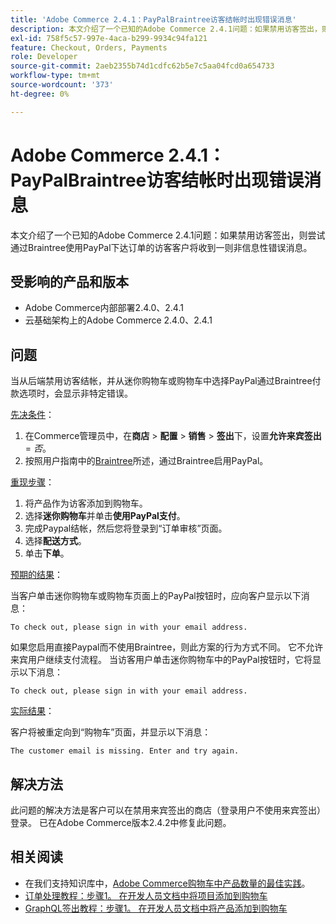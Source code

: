 ```yaml
---
title: 'Adobe Commerce 2.4.1：PayPalBraintree访客结帐时出现错误消息'
description: 本文介绍了一个已知的Adobe Commerce 2.4.1问题：如果禁用访客签出，则尝试通过Braintree使用PayPal下达订单的访客客户将收到一则非信息性错误消息。
exl-id: 758f5c57-997e-4aca-b299-9934c94fa121
feature: Checkout, Orders, Payments
role: Developer
source-git-commit: 2aeb2355b74d1cdfc62b5e7c5aa04fcd0a654733
workflow-type: tm+mt
source-wordcount: '373'
ht-degree: 0%

---
```


# Adobe Commerce 2.4.1：PayPalBraintree访客结帐时出现错误消息

本文介绍了一个已知的Adobe Commerce 2.4.1问题：如果禁用访客签出，则尝试通过Braintree使用PayPal下达订单的访客客户将收到一则非信息性错误消息。

## 受影响的产品和版本

* Adobe Commerce内部部署2.4.0、2.4.1
* 云基础架构上的Adobe Commerce 2.4.0、2.4.1

## 问题

当从后端禁用访客结帐，并从迷你购物车或购物车中选择PayPal通过Braintree付款选项时，会显示非特定错误。

<u>先决条件</u>：

1. 在Commerce管理员中，在&#x200B;**商店** > **配置** > **销售** > **签出**&#x200B;下，设置&#x200B;**允许来宾签出** = *否*。
1. 按照用户指南中的[Braintree](https://experienceleague.adobe.com/en/docs/commerce-admin/stores-sales/payments/braintree?)所述，通过Braintree启用PayPal。

<u>重现步骤</u>：

1. 将产品作为访客添加到购物车。
1. 选择&#x200B;**迷你购物车**&#x200B;并单击&#x200B;**使用PayPal支付**。
1. 完成Paypal结帐，然后您将登录到“订单审核”页面。
1. 选择&#x200B;**配送方式**。
1. 单击&#x200B;**下单**。

<u>预期的结果</u>：

当客户单击迷你购物车或购物车页面上的PayPal按钮时，应向客户显示以下消息：

<pre><code class="language-bash">To check out, please sign in with your email address.</code></pre>

如果您启用直接Paypal而不使用Braintree，则此方案的行为方式不同。 它不允许来宾用户继续支付流程。 当访客用户单击迷你购物车中的PayPal按钮时，它将显示以下消息：

<pre><code class="language-bash">To check out, please sign in with your email address.</code></pre>

<u>实际结果</u>：

客户将被重定向到“购物车”页面，并显示以下消息：

<pre><code class="language-bash">The customer email is missing. Enter and try again.</code></pre>

## 解决方法

此问题的解决方法是客户可以在禁用来宾签出的商店（登录用户不使用来宾签出）登录。 已在Adobe Commerce版本2.4.2中修复此问题。

## 相关阅读

* 在我们支持知识库中，[Adobe Commerce购物车中产品数量的最佳实践](https://support.magento.com/hc/en-us/articles/360048550332)。
* [订单处理教程：步骤1。 在开发人员文档中将项目添加到购物车](https://developer.adobe.com/commerce/webapi/rest/tutorials/orders/order-add-items/)
* [GraphQL签出教程：步骤1。 在开发人员文档中将产品添加到购物车](https://developer.adobe.com/commerce/webapi/graphql/tutorials/checkout/checkout-add-product-to-cart.html)
